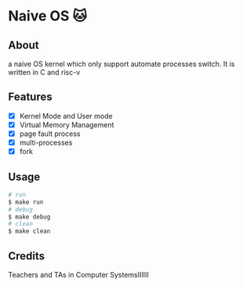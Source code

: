 # Naive OS :cat:

## About
a naive OS kernel which only support automate processes switch. It is written in C and risc-v

## Features
- [x] Kernel Mode and User mode
- [x] Virtual Memory Management
- [x] page fault process
- [x] multi-processes
- [x] fork

## Usage
```bash
# run
$ make run
# debug
$ make debug
# clean
$ make clean
```

## Credits
Teachers and TAs in Computer SystemsⅠⅡⅢ